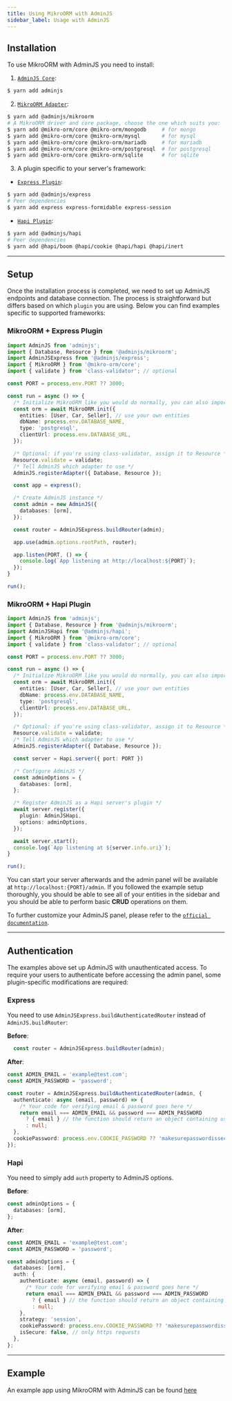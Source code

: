 ```yaml
---
title: Using MikroORM with AdminJS
sidebar_label: Usage with AdminJS
---
```


## Installation

To use MikroORM with AdminJS you need to install:
1. [`AdminJS Core`](https://github.com/SoftwareBrothers/adminjs):
```bash
$ yarn add adminjs
```

2. [`MikroORM Adapter`](https://github.com/SoftwareBrothers/adminjs-mikroorm):
```bash
$ yarn add @adminjs/mikroorm
# A MikroORM driver and core package, choose the one which suits you:
$ yarn add @mikro-orm/core @mikro-orm/mongodb     # for mongo
$ yarn add @mikro-orm/core @mikro-orm/mysql       # for mysql
$ yarn add @mikro-orm/core @mikro-orm/mariadb     # for mariadb
$ yarn add @mikro-orm/core @mikro-orm/postgresql  # for postgresql
$ yarn add @mikro-orm/core @mikro-orm/sqlite      # for sqlite
```

3. A plugin specific to your server's framework:
- [`Express Plugin`](https://github.com/SoftwareBrothers/adminjs-expressjs):
```bash
$ yarn add @adminjs/express
# Peer dependencies
$ yarn add express express-formidable express-session
```

- [`Hapi Plugin`](https://github.com/SoftwareBrothers/adminjs-hapijs):
```bash
$ yarn add @adminjs/hapi
# Peer dependencies
$ yarn add @hapi/boom @hapi/cookie @hapi/hapi @hapi/inert
```

---

## Setup

Once the installation process is completed, we need to set up AdminJS endpoints and database connection.
The process is straightforward but differs based on which `plugin` you are using. Below you can find examples specific to supported frameworks:

### MikroORM + Express Plugin

```typescript
import AdminJS from 'adminjs';
import { Database, Resource } from '@adminjs/mikroorm';
import AdminJSExpress from '@adminjs/express';
import { MikroORM } from '@mikro-orm/core';
import { validate } from 'class-validator'; // optional

const PORT = process.env.PORT ?? 3000;

const run = async () => {
  /* Initialize MikroORM like you would do normally, you can also import your MikroORM instance from a separate file */
  const orm = await MikroORM.init({
    entities: [User, Car, Seller], // use your own entities
    dbName: process.env.DATABASE_NAME,
    type: 'postgresql',
    clientUrl: process.env.DATABASE_URL,
  });

  /* Optional: if you're using class-validator, assign it to Resource */
  Resource.validate = validate;
  /* Tell AdminJS which adapter to use */
  AdminJS.registerAdapter({ Database, Resource });

  const app = express();

  /* Create AdminJS instance */
  const admin = new AdminJS({
    databases: [orm],
  });

  const router = AdminJSExpress.buildRouter(admin);

  app.use(admin.options.rootPath, router);

  app.listen(PORT, () => {
    console.log(`App listening at http://localhost:${PORT}`);
  });
}

run();
```

### MikroORM + Hapi Plugin

```typescript
import AdminJS from 'adminjs';
import { Database, Resource } from '@adminjs/mikroorm';
import AdminJSHapi from '@adminjs/hapi';
import { MikroORM } from '@mikro-orm/core';
import { validate } from 'class-validator'; // optional

const PORT = process.env.PORT ?? 3000;

const run = async () => {
  /* Initialize MikroORM like you would do normally, you can also import your MikroORM instance from a separate file */
  const orm = await MikroORM.init({
    entities: [User, Car, Seller], // use your own entities
    dbName: process.env.DATABASE_NAME,
    type: 'postgresql',
    clientUrl: process.env.DATABASE_URL,
  });

  /* Optional: if you're using class-validator, assign it to Resource */
  Resource.validate = validate;
  /* Tell AdminJS which adapter to use */
  AdminJS.registerAdapter({ Database, Resource });

  const server = Hapi.server({ port: PORT })

  /* Configure AdminJS */
  const adminOptions = {
    databases: [orm],
  };

  /* Register AdminJS as a Hapi server's plugin */
  await server.register({
    plugin: AdminJSHapi,
    options: adminOptions,
  });

  await server.start();
  console.log(`App listening at ${server.info.uri}`);
}

run();
```


You can start your server afterwards and the admin panel will be available at `http://localhost:{PORT}/admin`. If you followed the example setup thoroughly, you should be able to see all of your entities in the sidebar and you should be able to perform basic **CRUD** operations on them.

To further customize your AdminJS panel, please refer to the [`official documentation`](https://adminjs.co/docs.html).

---

## Authentication

The examples above set up AdminJS with unauthenticated access. To require your users to authenticate before accessing the admin panel, some plugin-specific modifications are required:

### Express

You need to use `AdminJSExpress.buildAuthenticatedRouter` instead of `AdminJS.buildRouter`:

**Before**:
```typescript
  const router = AdminJSExpress.buildRouter(admin);
```

**After**:
```typescript
const ADMIN_EMAIL = 'example@test.com';
const ADMIN_PASSWORD = 'password';

const router = AdminJSExpress.buildAuthenticatedRouter(admin, {
  authenticate: async (email, password) => {
    /* Your code for verifying email & password goes here */
    return email === ADMIN_EMAIL && password === ADMIN_PASSWORD
      ? { email } // the function should return an object containing user's data if authenticated successfully
      : null;
  },
  cookiePassword: process.env.COOKIE_PASSWORD ?? 'makesurepasswordissecure',
});
```

### Hapi

You need to simply add `auth` property to AdminJS options.

**Before**:
```typescript
const adminOptions = {
  databases: [orm],
};
```

**After**:
```typescript
const ADMIN_EMAIL = 'example@test.com';
const ADMIN_PASSWORD = 'password';

const adminOptions = {
  databases: [orm],
  auth: {
    authenticate: async (email, password) => {
      /* Your code for verifying email & password goes here */
      return email === ADMIN_EMAIL && password === ADMIN_PASSWORD
        ? { email } // the function should return an object containing user's data if authenticated successfully
        : null;
    },
    strategy: 'session',
    cookiePassword: process.env.COOKIE_PASSWORD ?? 'makesurepasswordissecure',
    isSecure: false, // only https requests
  },
};
```

---

## Example

An example app using MikroORM with AdminJS can be found [here](https://github.com/SoftwareBrothers/adminjs-mikroorm/tree/master/example-app)
